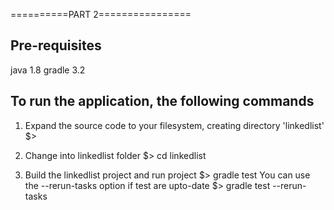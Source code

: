 ==========PART 2================

Pre-requisites
--------------------------------
java 1.8
gradle 3.2

To run the application, the following commands
----------------------------------------------

1. Expand the source code to your filesystem, creating directory 'linkedlist'
	$> 

2. Change into linkedlist folder 
	$> cd linkedlist

3. Build the linkedlist project and run project
	$> gradle test
	    You can use the --rerun-tasks option if test are upto-date 
	$> gradle test --rerun-tasks